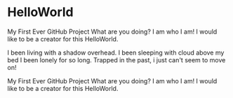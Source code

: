 # HelloWorld

My First Ever GitHub Project 
What are you doing? I am who I am! 
I would like to be a creator for this HelloWorld.

I been living with a shadow overhead. I been sleeping with cloud above my bed
I been lonely for so long.
Trapped in the past, i just can't seem to move on!

My First Ever GitHub Project
What are you doing? I am who I am!
I would like to be a creator for this HelloWorld. 
